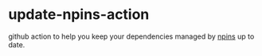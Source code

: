 # update-npins-action

github action to help you keep your dependencies managed by [npins](https://github.com/andir/npins) up to date.
